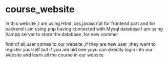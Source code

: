 # course_website
In this website ,I am using Html ,css,javascript for frontend part 
and for backend i am using php having connected with Mysql database
I am using Xampp server to store the database ,for new commer

first of all,user comes to our website ,if they are new user ,they want to register yourself 
but if you are old one yoyu can directly login into our website and learn all the course in our website

